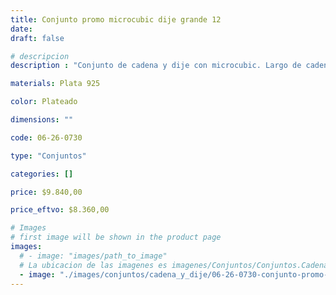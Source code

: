 ```yaml
---
title: Conjunto promo microcubic dije grande 12
date: 
draft: false

# descripcion
description : "Conjunto de cadena y dije con microcubic. Largo de cadena 40, 45 o 50 cm a elección"

materials: Plata 925

color: Plateado

dimensions: ""

code: 06-26-0730

type: "Conjuntos"

categories: []

price: $9.840,00

price_eftvo: $8.360,00

# Images
# first image will be shown in the product page
images:
  # - image: "images/path_to_image"
  # La ubicacion de las imagenes es imagenes/Conjuntos/Conjuntos.Cadena y Dije/06-26-0730-conjunto-promo-microcubic-dije-grande-12
  - image: "./images/conjuntos/cadena_y_dije/06-26-0730-conjunto-promo-microcubic-dije-grande-12.jpg"
---
```

